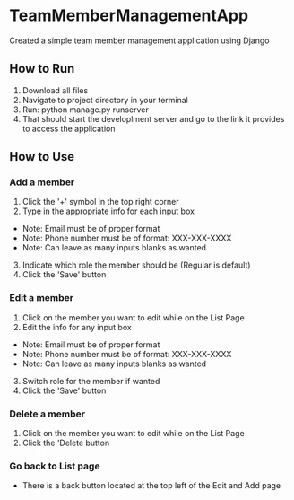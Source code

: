 # TeamMemberManagementApp
Created a simple team member management application using Django

## How to Run
1. Download all files
2. Navigate to project directory in your terminal
3. Run: python manage.py runserver
4. That should start the developlment server and go to the link it provides to access the application

## How to Use
### Add a member
1. Click the '+' symbol in the top right corner
2. Type in the appropriate info for each input box
  - Note: Email must be of proper format
  - Note: Phone number must be of format: XXX-XXX-XXXX
  - Note: Can leave as many inputs blanks as wanted
3. Indicate which role the member should be (Regular is default)
4. Click the 'Save' button

### Edit a member
1. Click on the member you want to edit while on the List Page
2. Edit the info for any input box
  - Note: Email must be of proper format
  - Note: Phone number must be of format: XXX-XXX-XXXX
  - Note: Can leave as many inputs blanks as wanted
3. Switch role for the member if wanted
4. Click the 'Save' button

### Delete a member
1. Click on the member you want to edit while on the List Page
2. Click the 'Delete button

### Go back to List page
- There is a back button located at the top left of the Edit and Add page
